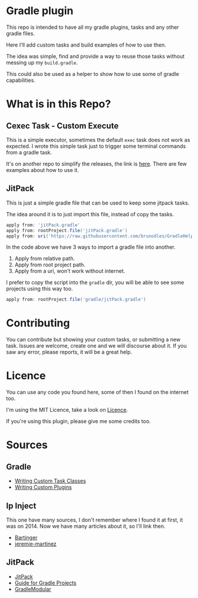 # Gradle plugin

This repo is intended to have all my gradle plugins, tasks and any other gradle files.

Here I'll add custom tasks and build examples of how to use then.

The idea was simple, find and provide a way to reuse those tasks without messing up my `build.gradle`.

This could also be used as a helper to show how to use some of gradle capabilities.

# What is in this Repo?

## Cexec Task - Custom Execute

This is a simple executor, sometimes the default `exec` task does not work as expected.
I wrote this simple task just to trigger some terminal commands from a gradle task.

It's on another repo to simplify the releases, the link is [here](https://github.com/brunodles/cexec).
There are few examples about how to use it.

## JitPack

This is just a simple gradle file that can be used to keep some jitpack tasks.

The idea around it is to just import this file, instead of copy the tasks.

```gradle
apply from: 'jitPack.gradle'
apply from: rootProject.file('jitPack.gradle')
apply from: uri('https://raw.githubusercontent.com/brunodles/GradleHelpers/master/jitpack/jitPack.gradle')
```

In the code above we have 3 ways to import a gradle file into another.

1. Apply from relative path.
2. Apply from root project path.
3. Apply from a uri, won't work without internet.

I prefer to copy the script into the `gradle` dir, you will be able to see some projects using this way too.

```gradle
apply from: rootProject.file('gradle/jitPack.gradle')
```

# Contributing

You can contribute but showing your custom tasks, or submitting a new task.
Issues are welcome, create one and we will discourse about it.
If you saw any error, please reports, it will be a great help.

# Licence
You can use any code you found here, some of then I found on the internet too.

I'm using the MIT Licence, take a look on [Licence](LICENCE.md).

If you're using this plugin, please give me some credits too.

# Sources

## Gradle
* [Writing Custom Task Classes](https://docs.gradle.org/current/userguide/custom_tasks.html)
* [Writing Custom Plugins](https://docs.gradle.org/current/userguide/custom_plugins.html)

## Ip Inject
This one have many sources, I don't remember where I found it at first, it was on 2014.
Now we have many articles about it, so I'll link then.
* [Bartinger](http://bartinger.at/inject-dynamic-host-ip-address-with-gradle/)
* [jeremie-martinez](http://jeremie-martinez.com/2015/05/05/inject-host-gradle/)

## JitPack
* [JitPack](https://jitpack.io/)
* [Guide for Gradle Projects](https://jitpack.io/docs/BUILDING/#gradle-projects)
* [GradleModular](https://github.com/jitpack/gradle-modular)